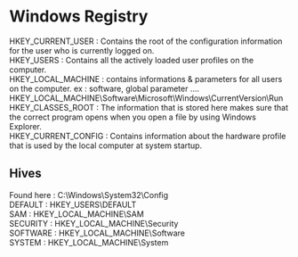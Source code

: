 # Windows Registry

HKEY_CURRENT_USER : Contains the root of the configuration information for the user who is currently logged on. \
HKEY_USERS : Contains all the actively loaded user profiles on the computer. \
HKEY_LOCAL_MACHINE :  contains informations & parameters for all users on the computer. ex : software, global parameter .... HKEY_LOCAL_MACHINE\Software\Microsoft\Windows\CurrentVersion\Run \
HKEY_CLASSES_ROOT : The information that is stored here makes sure that the correct program opens when you open a file by using Windows Explorer.  \
HKEY_CURRENT_CONFIG : Contains information about the hardware profile that is used by the local computer at system startup. 


## Hives

Found here : C:\Windows\System32\Config \
DEFAULT : HKEY_USERS\DEFAULT \
SAM : HKEY_LOCAL_MACHINE\SAM \
SECURITY : HKEY_LOCAL_MACHINE\Security \
SOFTWARE : HKEY_LOCAL_MACHINE\Software \
SYSTEM : HKEY_LOCAL_MACHINE\System
